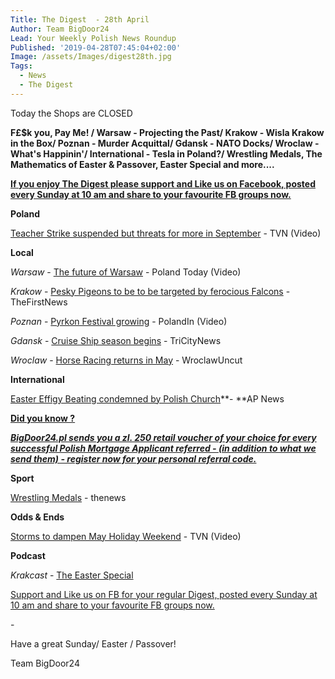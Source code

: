 ```yaml
---
Title: The Digest  - 28th April
Author: Team BigDoor24
Lead: Your Weekly Polish News Roundup
Published: '2019-04-28T07:45:04+02:00'
Image: /assets/Images/digest28th.jpg
Tags:
  - News
  - The Digest
---
```

Today the Shops are CLOSED

**F£$k you, Pay Me! / Warsaw - Projecting the Past/ Krakow - Wisla Krakow in the Box/ Poznan - Murder Acquittal/ Gdansk - NATO Docks/ Wroclaw - What's Happinin'/ International - Tesla in Poland?/ Wrestling Medals, The Mathematics of Easter & Passover, Easter Special and more....**

[**If you enjoy The Digest please support and Like us on Facebook, posted every Sunday at 10 am and share to your favourite FB groups now.**](https://www.facebook.com/bigdoor24/)

<div class="sharethis-inline-share-buttons"></div>

**Poland**

[Teacher Strike suspended but threats for more in September](https://www.tvn24.pl/tvn24-news-in-english,157,m/strike-of-polish-teachers-suspended-wider-walkout-possible-in-september,930731.html) - TVN (Video)

**Local**

_Warsaw_ -  [The future of Warsaw](https://poland-today.pl/future-of-warsaw-film/) - Poland Today (Video)

_Krakow_ -   [Pesky Pigeons to be to be targeted by ferocious Falcons](https://www.thefirstnews.com/article/plans-to-introduce-bird-of-prey-to-scare-off-krakow-pigeons-ruffles-feathers-with-bird-lovers-5691) - TheFirstNews

_Poznan_ - [Pyrkon Festival growing](https://polandin.com/42393574/fantasy-and-scifi-fans-gather-at-pyrkon-convention) - PolandIn (Video)

_Gdansk_ -   [Cruise Ship season begins](https://tricitynews.pl/tricity-opens-the-2019-cruise-ships-season/) - TriCityNews

_Wroclaw_ - [Horse Racing returns in May](http://wroclawuncut.com/2019/04/23/horse-racing-returns-to-wroclaw-this-weekend/) - WroclawUncut

**International**

[Easter Effigy Beating condemned by Polish Church](https://www.apnews.com/2499a84a203e4960b9a64cc049cf5b26)**\- **AP News

[**Did you know ?**](https://bigdoor24.pl/)

[**_BigDoor24.pl sends you a zl. 250 retail voucher of your choice for every successful Polish Mortgage Applicant referred - (in addition to what we send them) - register now for your personal referral code._**](https://bigdoor24.pl/)

**Sport**

[Wrestling Medals](http://www.thenews.pl/1/5/Artykul/415863,Three-medals-for-Polish-wrestlers-in-Bucharest) - thenews

**Odds & Ends**

[Storms to dampen May Holiday Weekend](https://www.tvn24.pl/tvn24-news-in-english,157,m/poles-are-resting-as-the-long-may-weekend-has-begun,931021.html) - TVN (Video)

**Podcast**

_Krakcast_ - [The Easter Special](https://www.krakcast.pl/e/krakcast-%E2%80%93-easter-special/)

[Support and Like us on FB for your regular Digest, posted every Sunday at 10 am and share to your favourite FB groups now.](https://www.facebook.com/bigdoor24/)

<div class="sharethis-inline-share-buttons"></div>

\-

Have a great Sunday/ Easter / Passover!

Team BigDoor24
